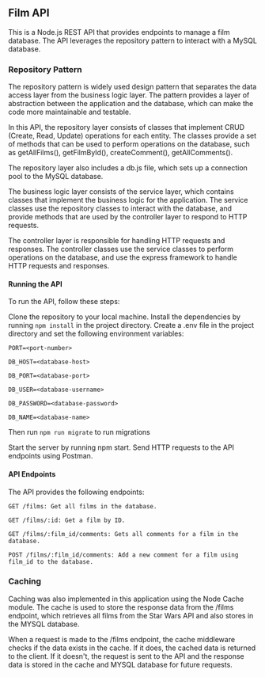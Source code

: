 
## Film API
This is a Node.js REST API that provides endpoints to manage a film database. The API leverages the repository pattern to interact with a MySQL database.

### Repository Pattern
The repository pattern is widely used design pattern that separates the data access layer from the business logic layer. The pattern provides a layer of abstraction between the application and the database, which can make the code more maintainable and testable.

In this API, the repository layer consists of classes that implement CRUD (Create, Read, Update) operations for each entity. The classes provide a set of methods that can be used to perform operations on the database, such as getAllFilms(), getFilmById(), createComment(), getAllComments().

The repository layer also includes a db.js file, which sets up a connection pool to the MySQL database.

The business logic layer consists of the service layer, which contains classes that implement the business logic for the application. The service classes use the repository classes to interact with the database, and provide methods that are used by the controller layer to respond to HTTP requests.

The controller layer is responsible for handling HTTP requests and responses. The controller classes use the service classes to perform operations on the database, and use the express framework to handle HTTP requests and responses.

#### Running the API
To run the API, follow these steps:

Clone the repository to your local machine.
Install the dependencies by running `npm install` in the project directory.
Create a .env file in the project directory and set the following environment variables:

```
PORT=<port-number>
```
```
DB_HOST=<database-host>
```
```
DB_PORT=<database-port>
```
```
DB_USER=<database-username>
```
```
DB_PASSWORD=<database-password>
```
```
DB_NAME=<database-name>
```

Then run `npm run migrate` to run migrations

Start the server by running npm start.
Send HTTP requests to the API endpoints using Postman.

#### API Endpoints
The API provides the following endpoints:

```
GET /films: Get all films in the database.
```
```
GET /films/:id: Get a film by ID.
```
```
GET /films/:film_id/comments: Gets all comments for a film in the database.
```
```
POST /films/:film_id/comments: Add a new comment for a film using film_id to the database.
```

### Caching
Caching was also implemented in this application using the Node Cache module. The cache is used to store the response data from the /films endpoint, which retrieves all films from the Star Wars API and also stores in the MYSQL database.

When a request is made to the /films endpoint, the cache middleware checks if the data exists in the cache. If it does, the cached data is returned to the client. If it doesn't, the request is sent to the API and the response data is stored in the cache and MYSQL database for future requests.

